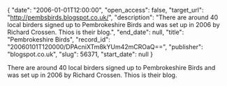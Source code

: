 {
  "date": "2006-01-01T12:00:00", 
  "open_access": false, 
  "target_url": "http://pembsbirds.blogspot.co.uk/", 
  "description": "There are around 40 local birders signed up to Pembrokeshire Birds and was set up in 2006 by Richard Crossen. Thios is their blog.", 
  "end_date": null, 
  "title": "Pembrokeshire Birds", 
  "record_id": "20060101T120000/DPAcniXTm8kYUm42mCROaQ==", 
  "publisher": "blogspot.co.uk", 
  "slug": 56371, 
  "start_date": null
}

There are around 40 local birders signed up to Pembrokeshire Birds and was set up in 2006 by Richard Crossen. Thios is their blog.